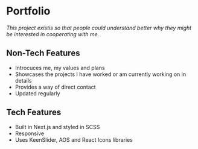 # Portfolio

_This project existis so that people could understand better why they might be interested in cooperating with me._

## Non-Tech Features

- Introcuces me, my values and plans
- Showcases the projects I have worked or am currently working on in details
- Provides a way of direct contact
- Updated regularly

## Tech Features

- Built in Next.js and styled in SCSS
- Responsive
- Uses KeenSlider, AOS and React Icons libraries
